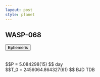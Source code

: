 ```yaml
---
layout: post
style: planet
---
```

<script src="../js/planets.js"></script>

## WASP-068

<!-- Tab links -->
<div class="tab">
<button class="tablinks" onclick="openCity(event, 'Ephemeris')">Ephemeris</button>
</div>

<!-- Tab content -->
<div id="Ephemeris" class="tabcontent" markdown="1">
<br/><br/>
$$P = 5.084298(15) $$ day <br/>
$$T_0 = 2456064.864327(61) $$ BJD TDB
<br/><br/>
<br/><br/>
</div>


